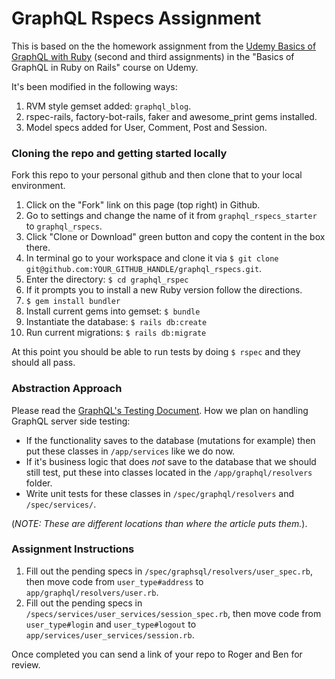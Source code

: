 # GraphQL Rspecs Assignment

This is based on the the homework assignment from the [Udemy Basics of GraphQL with Ruby](https://www.udemy.com/basics-of-graphql-with-ruby-on-rails) 
(second and third assignments) in the "Basics of GraphQL in Ruby on Rails" course on Udemy.

It's been modified in the following ways:
1. RVM style gemset added: `graphql_blog`.
2. rspec-rails, factory-bot-rails, faker and awesome_print gems installed.
3. Model specs added for User, Comment, Post and Session.

### Cloning the repo and getting started locally
Fork this repo to your personal github and then clone that to your local environment. 
1. Click on the "Fork" link on this page (top right) in Github.
2. Go to settings and change the name of it from `graphql_rspecs_starter` to `graphql_rspecs`.
3. Click "Clone or Download" green button and copy the content in the box there.
4. In terminal go to your workspace and clone it via `$ git clone git@github.com:YOUR_GITHUB_HANDLE/graphql_rspecs.git`.
5. Enter the directory: `$ cd graphql_rspec`
6. If it prompts you to install a new Ruby version follow the directions.
7. `$ gem install bundler`
8. Install current gems into gemset: `$ bundle`
9. Instantiate the database: `$ rails db:create`
10. Run current migrations: `$ rails db:migrate`

At this point you should be able to run tests by doing `$ rspec` and they should all pass.

### Abstraction Approach
Please read the [GraphQL's Testing Document](http://graphql-ruby.org/schema/testing.html). How we plan on handling 
GraphQL server side testing:
  - If the functionality saves to the database (mutations for example) then put these classes in `/app/services` like we do now. 
  - If it's business logic that does _not_ save to the database that we should still test, put these into classes located in the `/app/graphql/resolvers` folder.
  - Write unit tests for these classes in `/spec/graphql/resolvers` and `/spec/services/`. 

(*NOTE: These are different locations than where the article puts them.*).  

### Assignment Instructions
1. Fill out the pending specs in `/spec/graphsql/resolvers/user_spec.rb`, then move code from `user_type#address` to `app/graphql/resolvers/user.rb`.
2. Fill out the pending specs in `/specs/services/user_services/session_spec.rb`, then move code from `user_type#login` and `user_type#logout` to `app/services/user_services/session.rb`.

Once completed you can send a link of your repo to Roger and Ben for review.


